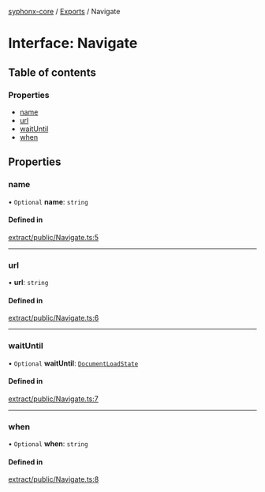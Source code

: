 [syphonx-core](../README.md) / [Exports](../modules.md) / Navigate

# Interface: Navigate

## Table of contents

### Properties

- [name](Navigate.md#name)
- [url](Navigate.md#url)
- [waitUntil](Navigate.md#waituntil)
- [when](Navigate.md#when)

## Properties

### name

• `Optional` **name**: `string`

#### Defined in

[extract/public/Navigate.ts:5](https://github.com/dtempx/syphonx-core/blob/e4f4a4f/extract/public/Navigate.ts#L5)

___

### url

• **url**: `string`

#### Defined in

[extract/public/Navigate.ts:6](https://github.com/dtempx/syphonx-core/blob/e4f4a4f/extract/public/Navigate.ts#L6)

___

### waitUntil

• `Optional` **waitUntil**: [`DocumentLoadState`](../modules.md#documentloadstate)

#### Defined in

[extract/public/Navigate.ts:7](https://github.com/dtempx/syphonx-core/blob/e4f4a4f/extract/public/Navigate.ts#L7)

___

### when

• `Optional` **when**: `string`

#### Defined in

[extract/public/Navigate.ts:8](https://github.com/dtempx/syphonx-core/blob/e4f4a4f/extract/public/Navigate.ts#L8)
